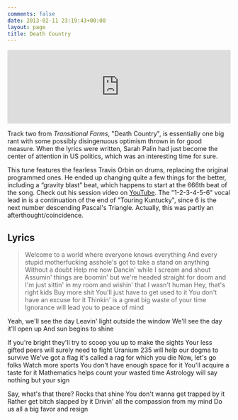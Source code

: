 ```yaml
---
comments: false
date: 2013-02-11 23:19:43+00:00
layout: page
title: Death Country
---
```


<iframe width="100%" height="166" scrolling="no" frameborder="no" src="https://w.soundcloud.com/player/?url=https%3A//api.soundcloud.com/tracks/19051754&amp;color=ff5500&amp;auto_play=false&amp;hide_related=false&amp;show_comments=true&amp;show_user=true&amp;show_reposts=false"></iframe>

Track two from _Transitional Farms_, "Death Country", is essentially one big
rant with some possibly disingenuous optimism thrown in for good measure. When
the lyrics were written, Sarah Palin had just become the center of attention in
US politics, which was an interesting time for sure.

This tune features the fearless Travis Orbin on drums, replacing the original
programmed ones. He ended up changing quite a few things for the better,
including a “gravity blast” beat, which happens to start at the 666th beat of
the song. Check out his session video on
[YouTube](http://www.youtube.com/watch?v=vG6f_aEnGic). The "1-2-3-4-5-6" vocal
lead in is a continuation of the end of "Touring Kuntucky", since 6 is the next
number descending Pascal's Triangle. Actually, this was partly an
afterthought/coincidence.


## Lyrics

>Welcome to a world where everyone knows everything
And every stupid motherfucking asshole's got to take a stand on anything
Without a doubt
Help me now
Dancin' while I scream and shout
Assumin' things are boomin' but we're headed straight for doom and I'm just sittin' in my room and wishin' that I wasn't human
Hey, that's right kids
Buy more shit
You'll just have to get used to it
You don't have an excuse for it
Thinkin' is a great big waste of your time
Ignorance will lead you to peace of mind
>
Yeah, we'll see the day
Leavin' light outside the window
We'll see the day it'll open up
And sun begins to shine
>
If you're bright they'll try to scoop you up to make the sights
Your less gifted peers will surely need to fight
Uranium 235 will help our dogma to survive
We've got a flag it's called a rag for which you die
Now, let's go folks
Watch more sports
You don't have enough space for it
You'll acquire a taste for it
Mathematics helps count your wasted time
Astrology will say nothing but your sign
>
Say, what's that there?
Rocks that shine
You don't wanna get trapped by it
Rather get bitch slapped by it
Drivin' all the compassion from my mind
Do us all a big favor and resign
